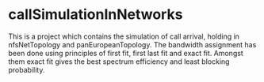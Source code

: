 # callSimulationInNetworks
This is a project which contains the simulation of call arrival, holding in nfsNetTopology and panEuropeanTopology. The bandwidth assignment has been done using principles of first fit, first last fit and exact fit. Amongst them exact fit gives the best spectrum efficiency and least blocking probability.
